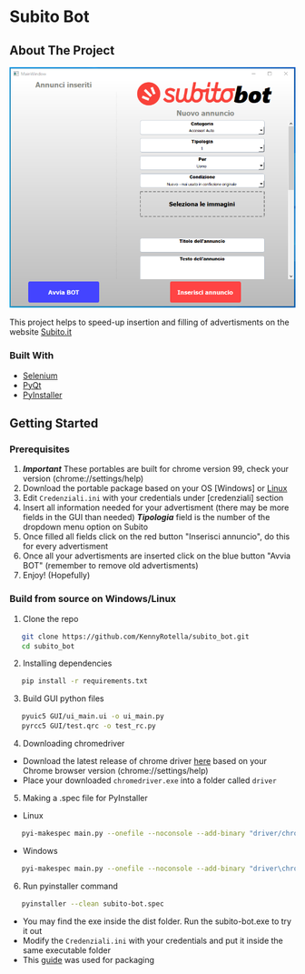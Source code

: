 # Subito Bot

## About The Project
![Subito Bot Screen Shot](images/screenshot.png)

This project helps to speed-up insertion and filling of advertisments on the website [Subito.it](https://www.subito.it/)

### Built With
* [Selenium](https://www.selenium.dev/)
* [PyQt](https://www.qt.io/)
* [PyInstaller](https://pyinstaller.readthedocs.io/en/stable/)

## Getting Started
### Prerequisites
1. ***Important*** These portables are built for chrome version 99, check your version (chrome://settings/help)
2. Download the portable package based on your OS [Windows] or [Linux](https://github.com/KennyRotella/subito_bot/blob/main/portable_builds/LinuxBuild.zip)
3. Edit `Credenziali.ini` with your credentials under [credenziali] section
4. Insert all information needed for your advertisment (there may be more fields in the GUI than needed) ***Tipologia*** field is the number of the dropdown menu option on Subito
5. Once filled all fields click on the red button "Inserisci annuncio", do this for every advertisment
6. Once all your advertisments are inserted click on the blue button "Avvia BOT" (remember to remove old advertisments)
7. Enjoy! (Hopefully)

### Build from source on Windows/Linux
1. Clone the repo
```sh
   git clone https://github.com/KennyRotella/subito_bot.git
   cd subito_bot
```
2. Installing dependencies
```sh
   pip install -r requirements.txt
```
3. Build GUI python files
```sh
   pyuic5 GUI/ui_main.ui -o ui_main.py
   pyrcc5 GUI/test.qrc -o test_rc.py
```
4. Downloading chromedriver
- Download the latest release of chrome driver [here](https://chromedriver.chromium.org/downloads) based on your Chrome browser version (chrome://settings/help)
- Place your downloaded `chromedriver.exe` into a folder called `driver`
5. Making a .spec file for PyInstaller
- Linux
```sh
   pyi-makespec main.py --onefile --noconsole --add-binary "driver/chromedriver:driver/" --add-data "Credenziali.ini:." --name subito-bot
```
- Windows
```sh
   pyi-makespec main.py --onefile --noconsole --add-binary "driver\chromedriver.exe;driver\" --add-data "Credenziali.ini;." --name subito-bot
```
6. Run pyinstaller command
```sh
   pyinstaller --clean subito-bot.spec
```
- You may find the exe inside the dist folder. Run the subito-bot.exe to try it out
- Modify the `Credenziali.ini` with your credentials and put it inside the same executable folder
- This [guide](https://medium.com/technology-hits/easily-distribute-python-selenium-applications-with-pyinstaller-ef276844ad2d) was used for packaging
